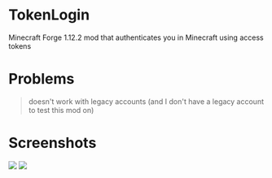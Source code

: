 # TokenLogin
Minecraft Forge 1.12.2 mod that authenticates you in Minecraft using access tokens

# Problems
> doesn't work with legacy accounts (and I don't have a legacy account to test this mod on)

# Screenshots
![](https://i.imgur.com/EfQmDhZ.png)
![](https://i.imgur.com/P3cCwuJ.png)
